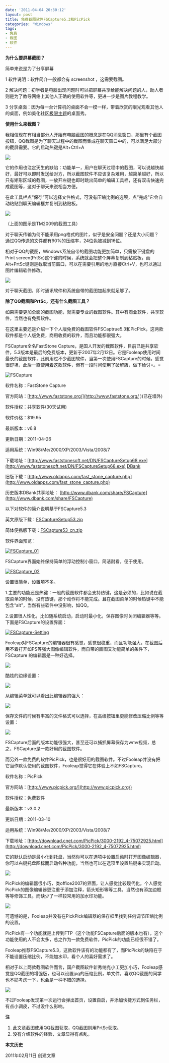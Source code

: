 ```yaml
---
date: '2011-04-04 20:30:12'
layout: post
title: 免费截图软件FSCapture5.3和PicPick
categories: "Windows"
tags:
- 免费
- 截图
- 软件
---
```


**为什么要屏幕截图？**

简单来说是为了分享屏幕

1 软件说明：软件简介一般都会有 screenshot ，这需要截图。

2 解决问题：初学者是电脑出现问题时可以把屏幕共享给能解决问题的人，助人者则是为了教导网络上其他人正确的使用软件等，更进一步是图片教程教学。

3 分享桌面：因为每一台计算机的桌面不会一模一样，带着欣赏的眼光观看其他人的桌面，例如美化社区[极限主题](http://bbs.themex.net)的桌面秀。

**使用什么来截图？**

我相信现在有相当部分人开始有电脑截图的概念是在QQ消息窗口，那里有个截图按钮，QQ截图是为了聊天过程中的截图而集成在聊天窗口中的，可以满足大部分的截屏需要。它的启动热键是Alt+Ctrl+A

![](http://i951.photobucket.com/albums/ad353/Fooleap/Blog/Fooleap/qqshot.png)

它的作用也注定天生的缺陷：功能单一，用户在聊天过程中的截图，可以说越快越好，最好可以即时发送给对方，所以截图软件不应该复杂难用，越简单越好，所以只有矩形区域的截图，一放开左键也即时跳出简单的编辑工具栏，还有双击快速完成截图等，这对于聊天来说相当方便。

在此工具栏点“保存”可以选择文件格式，可没有压缩比例的选项，点“完成”它会自动粘贴到聊天编辑框并复制到粘贴板。

![](http://i951.photobucket.com/albums/ad353/Fooleap/Blog/Fooleap/qqshot-tool.png)

（上面的图示是TM2009的截图工具）

对于聊天传输为何不能采用png格式的图片，似乎是安全问题？还是大小问题？
通过QQ传送的文件都有90%的压缩率，24位色被减到16位。

相对于QQ的截图，Windows系统自带的截图功能更加简单，只需按下键盘的Print screen(PrtSc)这个键的时候，系统就会把整个屏幕复制到粘贴板，而Alt+PrtSc键则是截取当前窗口，可以在需要引用的地方直接Ctrl+V，也可以通过图片编辑软件修改。

![](http://i951.photobucket.com/albums/ad353/Fooleap/Blog/Fooleap/prtsc.png)

对于聊天截图，即时通讯软件和系统自带的截图加起来就足够了。

**除了QQ截图和PrtSc，还有什么截图工具？**

如果需要更加全面的截图功能，就需要专业的截图软件。其中有商业软件，共享软件，当然也有免费软件。

在这里主要还是介绍一下个人版免费的截图软件FSCaptrue5.3和PicPick，这两款软件都是个人版免费，商用收费的软件，而且功能都很强大。

FSCapture全名FastStone Capture，是国人开发的截图软件，目前已是共享软件，5.3版本是最后的免费版本，更新于2007年2月12日。它是Fooleap使用时间最长的截图软件，此前用过不少截图软件，当第一次使用FSCapture的时候，感觉很舒坦，此后一直使用着这款软件，但有一段时间使用了破解版，做下检讨=。=

![FSCapture](http://i951.photobucket.com/albums/ad353/Fooleap/Blog/Fooleap/FSCapture.jpg)

软件名称：FastStone Capture

官方网站：[http://www.faststone.org/](http://www.faststone.org/ )(已在墙外)

软件授权：共享软件(30天试用)

软件价格：$19.95

最新版本：v6.8

更新日期：2011-04-26

适用系统：Win98/Me/2000/XP/2003/Vista/2008/7

下载地址：[http://www.faststonesoft.net/DN/FSCaptureSetup68.exe](http://www.faststonesoft.net/DN/FSCaptureSetup68.exe) [DBank](http://dl.dbank.com/c0v8bv0fen)

旧版下载：[http://www.oldapps.com/fast_stone_capture.php](http://www.oldapps.com/fast_stone_capture.php)

历史版本DBank共享地址： [http://www.dbank.com/share/FSCapture](http://www.dbank.com/share/FSCapture)

以下对软件的简介说明基于FSCapture5.3

英文原版下载：[FSCaptureSetup53.zip](http://www.dbank.com/download.action?t=40&k=NDk2MDUzNzM=&pcode=LCw0Mzk0MjEsNDM5NDIx&rnd=4)

简体便携版下载：[FSCapture53_cn.zip](http://www.dbank.com/download.action?t=40&k=NDk2MDU3MjM=&pcode=LCw0Mzk0MjEsNDM5NDIx&rnd=4)

软件界面预览：

[![FSCapture_01](http://i951.photobucket.com/albums/ad353/Fooleap/Blog/Fooleap/FSCapture_01.gif)](http://i951.photobucket.com/albums/ad353/Fooleap/Blog/Fooleap/FSCapture_01.gif)

FSCapture界面始终保持简单的浮动控制小窗口，简洁耐看，便于使用。

[![FSCapture_02](http://i951.photobucket.com/albums/ad353/Fooleap/Blog/Fooleap/FSCapture_02.png) ](http://i951.photobucket.com/albums/ad353/Fooleap/Blog/Fooleap/FSCapture_02.png)

设置很简单，设置项不多。

1.主要的功能还是热键：一般的截图软件都会支持热键，这是必须的，比如说在截取菜单的时候，没有热键，那个动作将不能完成。且在截图菜单的时候热键中不能包含“alt”，当然有些软件中没影响，如QQ。

2.设置很人性化，比如随系统启动，启动时最小化，保存图像时关闭编辑器等等。
下面是FSCapture的设置界面：

[![FSCapture-Setting](http://i951.photobucket.com/albums/ad353/Fooleap/Blog/Fooleap/fsc-setting.png)](http://i951.photobucket.com/albums/ad353/Fooleap/Blog/Fooleap/fsc-setting.png)

Fooleap对FSCapture的编辑器很有感觉，感觉很稳重，而且功能强大，在截图后用不着打开如PS等强大图像编辑软件，而自带的画图又功能简单的条件下，FSCapture 的编辑器是一种好选择。

[![](http://i951.photobucket.com/albums/ad353/Fooleap/Blog/Fooleap/fscapture-editor.png)](http://i951.photobucket.com/albums/ad353/Fooleap/Blog/Fooleap/fscapture-editor.png)

酷炫的边缘设置：

[![](http://i951.photobucket.com/albums/ad353/Fooleap/Blog/Fooleap/fscapture-edge.png)](http://i951.photobucket.com/albums/ad353/Fooleap/Blog/Fooleap/fscapture-edge.png)

从编辑菜单就可以看出此编辑器的强大：

[![](http://i951.photobucket.com/albums/ad353/Fooleap/Blog/Fooleap/fscapture-edit.png)](http://i951.photobucket.com/albums/ad353/Fooleap/Blog/Fooleap/fscapture-edit.png)

保存文件的时候有丰富的文件格式可以选择，在高级按钮里更能修改压缩比例等等设置：

[![](http://i951.photobucket.com/albums/ad353/Fooleap/Blog/Fooleap/fscapture-savesetting.png)](http://i951.photobucket.com/albums/ad353/Fooleap/Blog/Fooleap/fscapture-savesetting.png)

FSCapture后面的版本功能很强大，甚至还可以捕抓屏幕保存为wmv视频，总之，FSCapture是一款好用的截图软件。

而另外一款免费的软件PicPick，也是很好用的截图软件。不过Fooleap并没有把它当作默认使用的截图软件，Fooleap觉得它在体验上不如FSCapture。

软件名称：PicPick

官方网站：[http://www.picpick.org/](http://www.picpick.org/)

软件授权：免费软件

最新版本：v3.0.2

更新日期：2011-03-10

适用系统：Win98/Me/2000/XP/2003/Vista/2008/7

下载地址：[http://download.cnet.com/PicPick/3000-2192_4-75072925.html](http://download.cnet.com/PicPick/3000-2192_4-75072925.html)

它的默认启动是最小化到托盘，当然你可以在选项中设置启动时打开图像编辑器，你可以右键托盘图标而启动各种功能，当然也可以在选项里设置热键来实现启动。

[![](http://i951.photobucket.com/albums/ad353/Fooleap/Blog/Fooleap/picpick-tray.png)](http://i951.photobucket.com/albums/ad353/Fooleap/Blog/Fooleap/picpick-tray.png)

PicPick的编辑器很小巧，类office2007的界面，让人感觉比较现代化。个人感觉PicPick的图像编辑器更注重于添加注释，箭头矩形等等工具，当然也有添加边框等等修饰工具。而缺少了一样较常用的加水印功能。

[![](http://i951.photobucket.com/albums/ad353/Fooleap/Blog/Fooleap/picpick-editor.png)](http://i951.photobucket.com/albums/ad353/Fooleap/Blog/Fooleap/picpick-editor.png)

可遗憾的是，Fooleap并没有在PickPick编辑器的保存框里找到任何调节压缩比例的设置。

PicPick有一个功能就是上传到FTP（这个功能FSCapture后面的版本也有），这个功能使用的人不会太多，总之作为一款免费软件，PicPick的功能已经很不错了。

Fooleap推荐FSCapture5.3，这款软件该有的功能都有了，而PicPick的缺陷在于不能设置压缩比例，不能加水印，看个人的喜好需求了。

相对于以上两款截图软件而言，国产截图软件新秀纳克小工更加小巧，Fooleap感觉是QQ截图的增强版，也可以设置jpg的压缩比例，单文件，喜欢QQ截图的同学也不妨考虑一下，也会是一种不错的选择。

![](http://i951.photobucket.com/albums/ad353/Fooleap/Blog/Fooleap/e3710e38.png)

不过Fooleap发现第一次运行会弹出首页，设置自启，并添加快捷方式到任务栏，有点小调皮，不过没什么影响。

**注**

1. 此文章截图使用QQ截图获取，QQ截图则用PrtSc获取。
2. 没有介绍软件的经验，文章显得有点乱。

**本文历史**

2011年02月11日 创建文章
